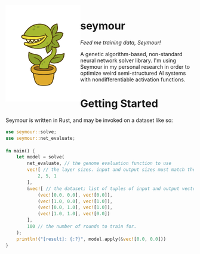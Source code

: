 <img src="logo.png" alt="Cartoon picture of a venus fly trap." width="200px" align="left" />

# seymour

*Feed me training data, Seymour!*

A genetic algorithm-based, non-standard neural network solver library. I'm using Seymour in my personal research in order to optimize weird semi-structured AI systems with nondifferentiable activation functions.

# Getting Started

Seymour is written in Rust, and may be invoked on a dataset like so:

```rust
use seymour::solve;
use seymour::net_evaluate;

fn main() {
    let model = solve(
        net_evaluate, // the genome evaluation function to use
        vec![ // the layer sizes. input and output sizes must match the data.
            2, 5, 1
        ],                                                           
        &vec![ // the dataset; list of tuples of input and output vectors.
            (vec![0.0, 0.0], vec![0.0]),
            (vec![1.0, 0.0], vec![1.0]),
            (vec![0.0, 1.0], vec![1.0]),
            (vec![1.0, 1.0], vec![0.0])
        ],                                                           
        100 // the number of rounds to train for.
  	);
    println!("[result]: {:?}", model.apply(&vec![0.0, 0.0]))
}         
```

